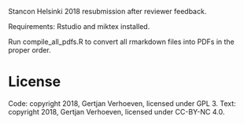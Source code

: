 Stancon Helsinki 2018 resubmission after reviewer feedback.

Requirements:
Rstudio and miktex installed.

Run compile_all_pdfs.R to convert all rmarkdown files into PDFs in the proper order.

# License

Code: copyright 2018, Gertjan Verhoeven, licensed under GPL 3. 
Text: copyright 2018, Gertjan Verhoeven, licensed under CC-BY-NC 4.0.
